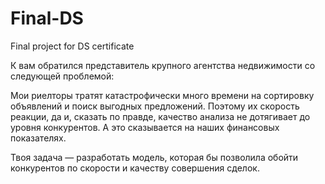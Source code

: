 # Final-DS
Final project for DS certificate

К вам обратился представитель крупного агентства недвижимости со следующей проблемой:

Мои риелторы тратят катастрофически много времени на сортировку объявлений и поиск выгодных предложений. 
Поэтому их скорость реакции, да и, сказать по правде, качество анализа не дотягивает до уровня конкурентов. 
А это сказывается на наших финансовых показателях. 

Твоя задача — разработать модель, которая бы позволила обойти конкурентов по скорости и качеству совершения сделок.
